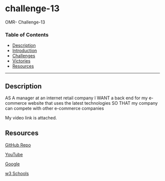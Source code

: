 # challenge-13
OMR- Challenge-13
### Table of Contents
- [Description](#description)
- [Introduction](#introduction)
- [Challenges](#challenges)
- [Victories](#victories)
- [Resources](#resources)

---

## Description
AS A manager at an internet retail company
I WANT a back end for my e-commerce website that uses the latest technologies
SO THAT my company can compete with other e-commerce companies

My video link is attached. 


## Resources 

<a href="https://github.com/torigonzales/challenge-13">GitHub Repo</a>

<a href="https://www.youtube.com/watch?v=eVGEea7adDM"> YouTube</a>

<a href="https://www.google.com/webhp?hl=en&sa=X&ved=0ahUKEwiLjJ7fosLvAhWXW80KHawRD_oQPAgI">Google</a>

<a href="https://www.w3schools.com/charsets/ref_html_ascii.asp">w3 Schools</a>




